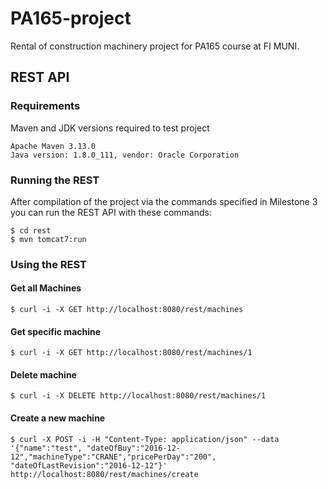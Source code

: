 # PA165-project
Rental of construction machinery project for PA165 course at FI MUNI.

## REST API

### Requirements
Maven and JDK versions required to test project

```
Apache Maven 3.13.0
Java version: 1.8.0_111, vendor: Oracle Corporation
```

### Running the REST
After compilation of the project via the commands specified in Milestone 3 you can run the REST API with these commands:

```
$ cd rest
$ mvn tomcat7:run
```

### Using the REST
#### Get all Machines
```
$ curl -i -X GET http://localhost:8080/rest/machines
```

#### Get specific machine
```
$ curl -i -X GET http://localhost:8080/rest/machines/1
```

#### Delete machine
```
$ curl -i -X DELETE http://localhost:8080/rest/machines/1
```

#### Create a new machine
```
$ curl -X POST -i -H "Content-Type: application/json" --data '{"name":"test", "dateOfBuy":"2016-12-12","machineType":"CRANE","pricePerDay":"200", "dateOfLastRevision":"2016-12-12"}' http://localhost:8080/rest/machines/create
```
